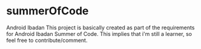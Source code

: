 # summerOfCode
Android Ibadan
This project is basically created as part of the requirements for Android Ibadan Summer of Code. 
This implies that i'm still a learner, so feel free to contribute/comment.
